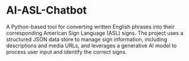 # AI-ASL-Chatbot
A Python-based tool for converting written English phrases into their corresponding American Sign Language (ASL) signs. The project uses a structured JSON data store to manage sign information, including descriptions and media URLs, and leverages a generative AI model to process user input and identify the correct signs.
